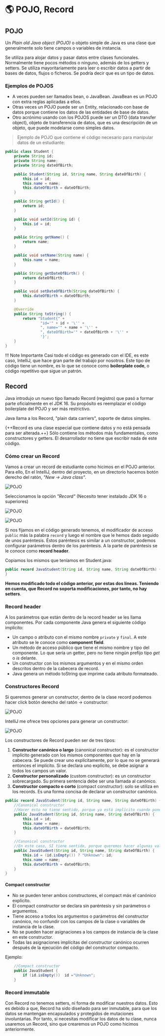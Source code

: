# 🌎 POJO, Record

## POJO

Un _Plain old Java object (POJO)_ o objeto simple de Java es una clase que generalmente solo tiene campos o variables de instancia.

Se utiliza para alojar datos y pasar datos entre clases funcionales. Normalmente tiene pocos métodos o ninguno, además de los getters y setters. Se utiliza mayoritariamente para leer o escribir datos a partir de bases de datos, flujos o ficheros. Se podría decir que es un tipo de datos.

### Ejemplos de POJOS

+ A veces pueden ser llamados bean, o JavaBean. JavaBean es un POJO con extra reglas aplicadas a ellos.
+ Otras veces un POJO puede ser un Entity, relacionado con base de datos porque contiene los datos de las entidades de base de datos.
+ Otro acrónimo usando con los POJOS puede ser un DTO (data transfer object), objeto de transferencia de datos, que es una descripción de un objeto, que puede modelarse como simples datos.

> Ejemplo de POJO que contiene el código necesario para manipular datos de un estudiante:

```java title="Student.java"
public class Student {
    private String id;
    private String name;
    private String dateOfBirth;

    public Student(String id, String name, String dateOfBirth) {
        this.id = id;
        this.name = name;
        this.dateOfBirth = dateOfBirth;
    }

    public String getId() {
        return id;
    }

    public void setId(String id) {
        this.id = id;
    }

    public String getName() {
        return name;
    }

    public void setName(String name) {
        this.name = name;
    }

    public String getDateOfBirth() {
        return dateOfBirth;
    }

    public void setDateOfBirth(String dateOfBirth) {
        this.dateOfBirth = dateOfBirth;
    }

    @Override
    public String toString() {
        return "Student{" +
                "id='" + id + '\'' +
                ", name='" + name + '\'' +
                ", dateOfBirth='" + dateOfBirth + '\'' +
                '}';
    }
}
```

!!! Note Importante
    Casi todo el código es generado con el IDE, es este caso, IntelliJ, que hace gran parte del trabajo por nosotros. Este tipo de código tiene un nombre, es lo que se conoce como **boilerplate code**, o código repetitivo que sigue un patrón.

## Record

Java introdujo un nuevo tipo llamado Record (registro) que pasó a formar parte oficialmente en el JDK 16. Su propósito es reemplazar el código boilerplate del POJO y ser más restrictivo.

Java llama a los Record, "plain data carriers", soporte de datos simples.

{++Record es una clase especial que contiene datos y no está pensada para ser alterada.++} Sólo contiene los métodos más fundamentales, como constructores y getters.
El desarrollador no tiene que escribir nada de este código.

### Cómo crear un Record

Vamos a crear un record de estudiante como hicimos en el POJO anterior. Para ello, En el IntelliJ, dentro del proyecto, en un directorio hacemos botón derecho del ratón, _"New -> Java class"_.

![POJO](../img/ud3/pojo1.png)

Seleccionamos la opción _"Record"_ (Necesito tener instalado JDK 16 o superiores)

![POJO](../img/ud3/pojo2.png)

![POJO](../img/ud3/pojo3.png)

Si nos fijamos en el código generado tenemos, el modificador de acceso `public` más la palabra `record` y luego el nombre que le hemos dado seguido de unos paréntesis. Éstos paréntesis es similar a un constructor, podemos configurar parámetros dentro de los paréntesis. A la parte de paréntesis se le conoce como **record header**.

Copiamos los mismos que teníamos en Student.java:

```java title="JavaStudent.java"
public record JavaStudent(String id, String name, String dateOfBirth) {
}
```

**Hemos modificado todo el código anterior, por estas dos líneas. Teniendo en cuenta, que Record no soporta modificaciones, por tanto, no hay setters**.

### Record header

A los parámetros que están dentro de la record header se les llama componentes. Por cada componente Java genera el siguiente código implícito:

+ Un campo o atributo con el mismo nombre `private` y `final`. A este atributo se le conoce como **component field**.
+ Un método de acceso público que tiene el mismo nombre y tipo del componente. Lo que sería un getter, pero no tiene ningún prefijo tipo _get_ o _is_ delante.
+ Un constructor con los mismos argumentos y en el mismo orden descritos dentro de la cabecera de record.
+ Java genera un método toString que imprime cada atributo formateado.

### Constructores Record

Si queremos generar un constructor, dentro de la clase record podemos hacer click botón derecho del ratón -> constructor:

![POJO](../img/ud3/pojo4.png)

IntelliJ me ofrece tres opciones para generar un constructor:

![POJO](../img/ud3/pojo5.png)

Los constructores de Record pueden ser de tres tipos:

1. **Constructor canónico o largo** (canonical constructor): es el constructor implícito generado con los mismos componentes que hay en la cabecera. Se puede crear uno explícitamente, por lo que no se generará entonces el implícito. Si se declara uno explícito, se debe asignar a todos los campos un valor.
2. **Constructor personalizado** (custom constructor): es un constructor sobrecargado. Su primera sentencia debe ser una llamada al canónico.
3. **Constructor compacto o corto** (compact constructor): solo se utiliza en los records. Es una forma concisa de declarar un constructor canónico.

```java title="JavaStudent.java"
public record JavaStudent(String id, String name, String dateOfBirth) {
    //Canonical constructor
    //Hacer esto no tiene sentido, porque ya está implícito cuando poner los componentes en la cabecera
    public JavaStudent(String id, String name, String dateOfBirth) {
        this.id = id;
        this.name = name;
        this.dateOfBirth = dateOfBirth;
    }

    //Canonical constructor
    //En este caso, SI tiene sentido, porque queremos hacer algunas validaciones antes de asignar los valores
    public JavaStudent(String id, String name, String dateOfBirth) {
        this.id = (id.isEmpty()) ? "Unknown": id;
        this.name = name;
        this.dateOfBirth = dateOfBirth;
    }
}
```

#### Compact constructor

+ No se pueden tener ambos constructores, el compact más el canónico explícito.
+ El compact constructor se declara sin paréntesis y sin parámetros o argumentos.
+ Tiene acceso a todos los argumentos o parámetros del constructor canónico, no confundir con los campos de la clase o variables de instancia de la clase.
+ No se pueden hacer asignaciones a los campos de instancia de la clase en este constructor.
+ Todas las asignaciones implícitas del constructor canónico ocurren después de la ejecución del código del constructor compacto.

Ejemplo:

```java
    //Compact constructor
    public JavaStudent {
        if (id.isEmpty())  id ="Unknown";
    }
```

### Record immutable

Con Record no tenemos setters, ni forma de modificar nuestros datos. Esto es debido a que, Record ha sido diseñado para ser inmutable, para que los datos se mantengan encapsulados y protegidos de mutaciones involuntarias. Por tanto, si necesitas modificar los datos de tu clase, nunca usaremos un Record, sino que crearemos un POJO como hicimos anteriormente.
 